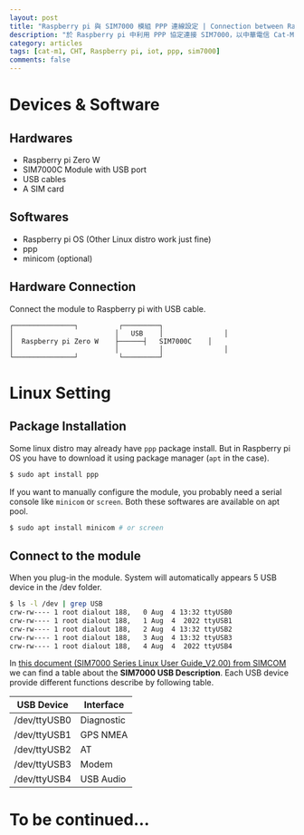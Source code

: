 ```yaml
---
layout: post
title: "Raspberry pi 與 SIM7000 模組 PPP 連線設定 | Connection between Raspberry pi and SIM7000 module via PPP"
description: "於 Raspberry pi 中利用 PPP 協定連接 SIM7000，以中華電信 Cat-M1 為例 | Connect SIM7000 using PPP in Raspberry pi. Take Chunghwa Telecom (CHT) Cat-M1 service as an example use case."
category: articles
tags: [cat-m1, CHT, Raspberry pi, iot, ppp, sim7000]
comments: false
---
```


# Devices & Software

## Hardwares

- Raspberry pi Zero W
- SIM7000C Module with USB port
- USB cables
- A SIM card

## Softwares

- Raspberry pi OS (Other Linux distro work just fine)
- ppp
- minicom (optional)

## Hardware Connection

Connect the module to Raspberry pi with USB cable.

```
┌───────────────┐          ┌─────────┐
│                         │   USB    │               │
│  Raspberry pi Zero W    ├──────┤   SIM7000C    │
│                         │          │               │
└───────────────┘          └─────────┘
```

# Linux Setting

## Package Installation

Some linux distro may already have `ppp` package install. But in Raspberry pi OS you have to download it using package manager (`apt` in the case).

```bash
$ sudo apt install ppp
```

If you want to manually configure the module, you probably need a serial console like `minicom` or `screen`. Both these softwares are available on apt pool.

```bash
$ sudo apt install minicom # or screen
```

## Connect to the module

When you plug-in the module. System will automatically appears 5 USB device in the /dev folder.

```bash
$ ls -l /dev | grep USB
crw-rw---- 1 root dialout 188,   0 Aug  4 13:32 ttyUSB0
crw-rw---- 1 root dialout 188,   1 Aug  4  2022 ttyUSB1
crw-rw---- 1 root dialout 188,   2 Aug  4 13:32 ttyUSB2
crw-rw---- 1 root dialout 188,   3 Aug  4 13:32 ttyUSB3
crw-rw---- 1 root dialout 188,   4 Aug  4  2022 ttyUSB4
```

In [this document (SIM7000 Series Linux User Guide_V2.00) from SIMCOM](https://github.com/botletics/SIM7000-LTE-Shield/blob/master/SIM7000%20Documentation/Technical%20Documents/SIM7000%20Series%20Linux%20User%20Guide_V2.00.pdf) we can find a table about the **SIM7000 USB Description**. Each USB device provide different functions describe by following table.

| **USB Device** | **Interface** |
|----------------|---------------|
| /dev/ttyUSB0   | Diagnostic    |
| /dev/ttyUSB1   | GPS NMEA      |
| /dev/ttyUSB2   | AT            |
| /dev/ttyUSB3   | Modem         |
| /dev/ttyUSB4   | USB Audio     |

# To be continued...